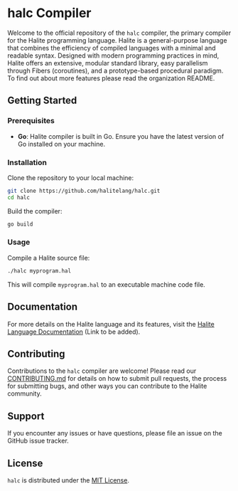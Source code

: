 # halc Compiler

Welcome to the official repository of the `halc` compiler, the primary compiler for the Halite programming language. Halite is a general-purpose language that combines the efficiency of compiled languages with a minimal and readable syntax. Designed with modern programming practices in mind, Halite offers an extensive, modular standard library, easy parallelism through Fibers (coroutines), and a prototype-based procedural paradigm. To find out about more features please read the organization README.

## Getting Started

### Prerequisites

- **Go**: Halite compiler is built in Go. Ensure you have the latest version of Go installed on your machine.

### Installation

Clone the repository to your local machine:

```bash
git clone https://github.com/halitelang/halc.git
cd halc
```

Build the compiler:

```bash
go build
```

### Usage

Compile a Halite source file:

```bash
./halc myprogram.hal
```

This will compile `myprogram.hal` to an executable machine code file.

## Documentation

For more details on the Halite language and its features, visit the [Halite Language Documentation](#) (Link to be added).

## Contributing

Contributions to the `halc` compiler are welcome! Please read our [CONTRIBUTING.md](CONTRIBUTING.md) for details on how to submit pull requests, the process for submitting bugs, and other ways you can contribute to the Halite community.

## Support

If you encounter any issues or have questions, please file an issue on the GitHub issue tracker.

## License

`halc` is distributed under the [MIT License](LICENSE).
